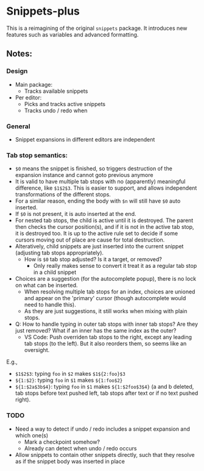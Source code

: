 # Snippets-plus

This is a reimagining of the original `snippets` package. It introduces new features such as variables and advanced formatting.

## Notes:

### Design

- Main package:
  - Tracks available snippets
- Per editor:
  - Picks and tracks active snippets
  - Tracks undo / redo when

### General
- Snippet expansions in different editors are independent

### Tab stop semantics:
- `$0` means the snippet is finished, so triggers destruction of the expansion instance and cannot goto previous anymore
- It is valid to have multiple tab stops with no (apparently) meaningful difference, like `$1$2$3`. This is easier to support, and allows independent transformations of the different stops.
- For a similar reason, ending the body with `$n` will still have `$0` auto inserted.
- If `$0` is not present, it is auto inserted at the end.
- For nested tab stops, the child is active until it is destroyed. The parent then checks the cursor position(s), and if it is not in the active tab stop, it is destroyed too. It is up to the active rule set to decide if some cursors moving out of place are cause for total destruction.
- Alteratively, child snippets are just inserted into the current snippet (adjusting tab stops appropriately).
  - How is `$0` tab stop adjusted? Is it a target, or removed?
    - Only really makes sense to convert it treat it as a regular tab stop in a child snippet
- Choices are a suggestion (for the autocomplete popup), there is no lock on what can be inserted.
  - When resolving multiple tab stops for an index, choices are unioned and appear on the 'primary' cursor (though autocomplete would need to handle this).
  - As they are just suggestions, it still works when mixing with plain stops.
- Q: How to handle typing in outer tab stops with inner tab stops? Are they just removed? What if an inner has the same index as the outer?
  - VS Code: Push overriden tab stops to the right, except any leading tab stops (to the left). But it also reorders them, so seems like an oversight.

E.g.,

- `$1$2$3`: typing `foo` in `$2` makes `$1${2:foo}$3`
- `${1:$2}`: typing `foo` in `$1` makes `${1:foo$2}`
- `${1:$2a$3b$4}`: typing `foo` in `$1` makes `${1:$2foo$3$4}` (a and b deleted, tab stops before text pushed left, tab stops after text or if no text pushed right).

### TODO
- Need a way to detect if undo / redo includes a snippet expansion and which one(s)
  - Mark a checkpoint somehow?
  - Already can detect when undo / redo occurs
- Allow snippets to contain other snippets directly, such that they resolve as if the snippet body was inserted in place
